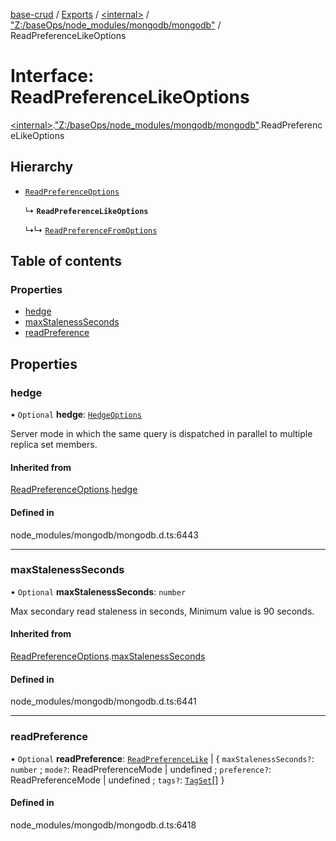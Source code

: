 [base-crud](../README.md) / [Exports](../modules.md) / [\<internal\>](../modules/internal_.md) / ["Z:/baseOps/node\_modules/mongodb/mongodb"](../modules/internal_._Z__baseOps_node_modules_mongodb_mongodb_.md) / ReadPreferenceLikeOptions

# Interface: ReadPreferenceLikeOptions

[\<internal\>](../modules/internal_.md).["Z:/baseOps/node\_modules/mongodb/mongodb"](../modules/internal_._Z__baseOps_node_modules_mongodb_mongodb_.md).ReadPreferenceLikeOptions

## Hierarchy

- [`ReadPreferenceOptions`](internal_._Z__baseOps_node_modules_mongodb_mongodb_.ReadPreferenceOptions.md)

  ↳ **`ReadPreferenceLikeOptions`**

  ↳↳ [`ReadPreferenceFromOptions`](internal_._Z__baseOps_node_modules_mongodb_mongodb_.ReadPreferenceFromOptions.md)

## Table of contents

### Properties

- [hedge](internal_._Z__baseOps_node_modules_mongodb_mongodb_.ReadPreferenceLikeOptions.md#hedge)
- [maxStalenessSeconds](internal_._Z__baseOps_node_modules_mongodb_mongodb_.ReadPreferenceLikeOptions.md#maxstalenessseconds)
- [readPreference](internal_._Z__baseOps_node_modules_mongodb_mongodb_.ReadPreferenceLikeOptions.md#readpreference)

## Properties

### hedge

• `Optional` **hedge**: [`HedgeOptions`](internal_._Z__baseOps_node_modules_mongodb_mongodb_.HedgeOptions.md)

Server mode in which the same query is dispatched in parallel to multiple replica set members.

#### Inherited from

[ReadPreferenceOptions](internal_._Z__baseOps_node_modules_mongodb_mongodb_.ReadPreferenceOptions.md).[hedge](internal_._Z__baseOps_node_modules_mongodb_mongodb_.ReadPreferenceOptions.md#hedge)

#### Defined in

node_modules/mongodb/mongodb.d.ts:6443

___

### maxStalenessSeconds

• `Optional` **maxStalenessSeconds**: `number`

Max secondary read staleness in seconds, Minimum value is 90 seconds.

#### Inherited from

[ReadPreferenceOptions](internal_._Z__baseOps_node_modules_mongodb_mongodb_.ReadPreferenceOptions.md).[maxStalenessSeconds](internal_._Z__baseOps_node_modules_mongodb_mongodb_.ReadPreferenceOptions.md#maxstalenessseconds)

#### Defined in

node_modules/mongodb/mongodb.d.ts:6441

___

### readPreference

• `Optional` **readPreference**: [`ReadPreferenceLike`](../modules/internal_._Z__baseOps_node_modules_mongodb_mongodb_.md#readpreferencelike) \| \{ `maxStalenessSeconds?`: `number` ; `mode?`: ReadPreferenceMode \| undefined ; `preference?`: ReadPreferenceMode \| undefined ; `tags?`: [`TagSet`](../modules/internal_._Z__baseOps_node_modules_mongodb_mongodb_.md#tagset)[]  }

#### Defined in

node_modules/mongodb/mongodb.d.ts:6418
